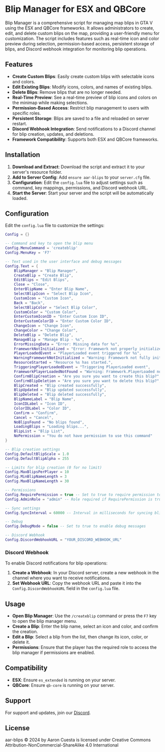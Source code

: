 # Blip Manager for ESX and QBCore

Blip Manager is a comprehensive script for managing map blips in GTA V using the ESX and QBCore frameworks. It allows administrators to create, edit, and delete custom blips on the map, providing a user-friendly menu for customization. The script includes features such as real-time icon and color preview during selection, permission-based access, persistent storage of blips, and Discord webhook integration for monitoring blip operations.

## Features

- **Create Custom Blips**: Easily create custom blips with selectable icons and colors.
- **Edit Existing Blips**: Modify icons, colors, and names of existing blips.
- **Delete Blips**: Remove blips that are no longer needed.
- **Real-Time Preview**: See a real-time preview of blip icons and colors on the minimap while making selections.
- **Permission-Based Access**: Restrict blip management to users with specific roles.
- **Persistent Storage**: Blips are saved to a file and reloaded on server restart.
- **Discord Webhook Integration**: Send notifications to a Discord channel for blip creation, updates, and deletions.
- **Framework Compatibility**: Supports both ESX and QBCore frameworks.

## Installation

1. **Download and Extract**: Download the script and extract it to your server's resource folder.
2. **Add to Server Config**: Add `ensure aar-blips` to your `server.cfg` file.
3. **Configuration**: Edit the `config.lua` file to adjust settings such as command, key mappings, permissions, and Discord webhook URL.
4. **Start the Server**: Start your server and the script will be automatically loaded.

## Configuration

Edit the `config.lua` file to customize the settings:

```lua
Config = {}

-- Command and key to open the blip menu
Config.MenuCommand = 'createblip'
Config.MenuKey = 'F7'

-- Text used in the user interface and debug messages
Config.Text = {
    BlipManager = "Blip Manager",
    CreateBlip = "Create Blip",
    EditBlips = "Edit Blips",
    Close = "Close",
    EnterBlipName = "Enter Blip Name",
    SelectBlipIcon = "Select Blip Icon",
    CustomIcon = "Custom Icon",
    Back = "Back",
    SelectBlipColor = "Select Blip Color",
    CustomColor = "Custom Color",
    EnterCustomIconID = "Enter Custom Icon ID",
    EnterCustomColorID = "Enter Custom Color ID",
    ChangeIcon = "Change Icon",
    ChangeColor = "Change Color",
    DeleteBlip = "Delete Blip",
    ManageBlip = "Manage Blip - %s",
    ErrorMissingData = "Error: Missing data for %s",
    FrameworkNotInitialized = "Error: Framework not properly initialized during %s",
    PlayerLoadedEvent = "PlayerLoaded event triggered for %s",
    WarningFrameworkNotInitialized = "Warning: Framework not fully initialized after %d seconds",
    ResourceStarted = "Resource %s has started.",
    TriggeringPlayerLoadedEvent = "Triggering PlayerLoaded event",
    FrameworkPlayerLoadedNotFound = "Warning: Framework.PlayerLoaded not found. Using fallback method.",
    ConfirmBlipCreation = "Are you sure you want to create this blip?",
    ConfirmBlipDeletion = "Are you sure you want to delete this blip?",
    BlipCreated = "Blip created successfully",
    BlipUpdated = "Blip updated successfully",
    BlipDeleted = "Blip deleted successfully",
    BlipNameLabel = "Blip Name",
    IconIDLabel = "Icon ID",
    ColorIDLabel = "Color ID",
    Confirm = "Confirm",
    Cancel = "Cancel",
    NoBlipsFound = "No blips found",
    LoadingBlips = "Loading blips...",
    BlipList = "Blip List",
    NoPermission = "You do not have permission to use this command"
}

-- Blip creation settings
Config.DefaultBlipScale = 1.0
Config.DefaultBlipAlpha = 255

-- Limits for blip creation (0 for no limit)
Config.MaxBlipsPerPlayer = 10
Config.MinBlipNameLength = 3
Config.MaxBlipNameLength = 30

-- Permissions
Config.RequirePermission = true -- Set to true to require permission to create/edit blips
Config.AdminRole = "admin" -- Role required if RequirePermission is true

-- Sync settings
Config.SyncInterval = 60000 -- Interval in milliseconds for syncing blips between server and client

-- Debug
Config.DebugMode = false -- Set to true to enable debug messages

-- Discord Webhook
Config.DiscordWebhookURL = "YOUR_DISCORD_WEBHOOK_URL"

```

### Discord Webhook

To enable Discord notifications for blip operations:

1. **Create a Webhook**: In your Discord server, create a new webhook in the channel where you want to receive notifications.
2. **Set Webhook URL**: Copy the webhook URL and paste it into the `Config.DiscordWebhookURL` field in the `config.lua` file.

## Usage

- **Open Blip Manager**: Use the `/createblip` command or press the `F7` key to open the blip manager menu.
- **Create a Blip**: Enter the blip name, select an icon and color, and confirm the creation.
- **Edit a Blip**: Select a blip from the list, then change its icon, color, or delete it.
- **Permissions**: Ensure that the player has the required role to access the blip manager if permissions are enabled.

## Compatibility

- **ESX**: Ensure `es_extended` is running on your server.
- **QBCore**: Ensure `qb-core` is running on your server.

## Support

For support and updates, join our [Discord](#).

## License

aar-blips © 2024 by Aaron Cuesta is licensed under Creative Commons Attribution-NonCommercial-ShareAlike 4.0 International 
